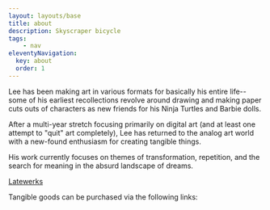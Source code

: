 ```yaml
---
layout: layouts/base
title: about
description: Skyscraper bicycle
tags: 
    - nav
eleventyNavigation:
  key: about
  order: 1
---
```


Lee has been making art in various formats for basically his entire life-- some of his earliest recollections revolve around drawing and making paper cuts outs of characters as new friends for his Ninja Turtles and Barbie dolls. 

After a multi-year stretch focusing primarily on digital art (and at least one attempt to "quit" art completely), Lee has returned to the analog art world with a new-found enthusiasm for creating tangible things. 

His work currently focuses on themes of transformation, repetition, and the search for meaning in the absurd landscape of dreams.

[Latewerks](https://www.instagram.com/latewerks/ "Latewerks on Instagram")

Tangible goods can be purchased via the following links:
